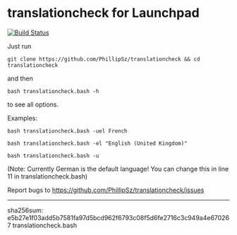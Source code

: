 translationcheck for Launchpad
==============================
[![Build Status](https://travis-ci.org/PhillipSz/translationcheck.png)](https://travis-ci.org/PhillipSz/translationcheck)

Just run 
	
	git clone https://github.com/PhillipSz/translationcheck && cd translationcheck

and then 

	bash translationcheck.bash -h

to see all options.

Examples:

	bash translationcheck.bash -uel French

	bash translationcheck.bash -el "English (United Kingdom)"

	bash translationcheck.bash -u

(Note: Currently German is the default language! You can change this in line 11 in translationcheck.bash)

Report bugs to https://github.com/PhillipSz/translationcheck/issues

-------------------------------------------------------------------------------------------------------------------------

sha256sum:
e5b27e1f03add5b7581fa97d5bcd962f6793c08f5d6fe2716c3c949a4e670267  translationcheck.bash
